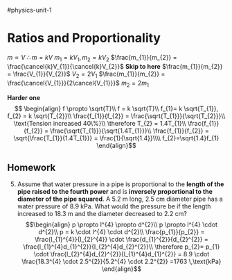 #physics-unit-1 
# Ratios and Proportionality
$m \propto V$
$\therefore m = kV$ 
$m_{1} = kV_{1}, m_{2} = kV_{2}$
$\frac{m_{1}}{m_{2}} = \frac{\cancel{k}V_{1}}{\cancel{k}V_{2}}$
**Skip to here**
$\frac{m_{1}}{m_{2}} = \frac{V_{1}}{V_{2}}$
$V_{2} = 2V_{1}$
$\frac{m_{1}}{m_{2}} = \frac{\cancel{V_{1}}}{2\cancel{V_{1}}}$
$m_{2}= 2m_{1}$

**Harder one**
$$
\begin{align}
f               \propto \sqrt{T}\\
f = k \sqrt{T}\\
f_{1}= k \sqrt{T_{1}}, f_{2} = k \sqrt{T_{2}}\\
\frac{f_{1}}{f_{2}} = \frac{\sqrt{T_{1}}}{\sqrt{T_{2}}}\\
\text{Tension increased 40\%}\\
\therefore T_{2} = 1.4T_{1}\\
\frac{f_{1}}{f_{2}} = \frac{\sqrt{T_{1}}}{\sqrt{1.4T_{1}}}\\
\frac{f_{1}}{f_{2}} = \sqrt{\frac{T_{1}}{1.4T_{1}}}
= \frac{1}{\sqrt{1.4}}\\\\
f_{2}=\sqrt{1.4}f_{1}
\end{align}$$
## Homework
5. Assume that water pressure in a pipe is proportional to the **length of the pipe raised to the fourth power** and is **inversely proportional to the diameter of the pipe squared**. A 5.2 m long, 2.5 cm diameter pipe has a water pressure of 8.9 kPa. What would the pressure be if the length increased to 18.3 m and the diameter decreased to 2.2 cm?
$$\begin{align}
p \propto l^{4} \propto d^{2}\\
p \propto l^{4} \cdot d^{2}\\
p = k \cdot l^{4} \cdot d^{2}\\
\frac{p_{1}}{p_{2}} = \frac{l_{1}^{4}}{l_{2}^{4}} \cdot \frac{d_{1}^{2}}{d_{2}^{2}} = \frac{l_{1}^{4}d_{1}^{2}}{l_{2}^{4}d_{2}^{2}}\\
\therefore p_{2}= p_{1} \cdot \frac{l_{2}^{4}d_{2}^{2}}{l_{1}^{4}d_{1}^{2}} = 8.9 \cdot \frac{18.3^{4} \cdot 2.5^{2}}{5.2^{4} \cdot 2.2^{2}} =1763 \,\text{kPa}
\end{align}$$